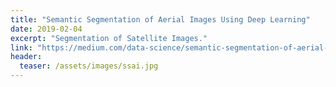 ```yaml
---
title: "Semantic Segmentation of Aerial Images Using Deep Learning"
date: 2019-02-04
excerpt: "Segmentation of Satellite Images."
link: "https://medium.com/data-science/semantic-segmentation-of-aerial-images-using-deep-learning-90fdf4ad780"
header:
  teaser: /assets/images/ssai.jpg
---
```



